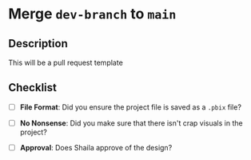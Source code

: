 # Merge `dev-branch` to `main`

## Description
This will be a pull request template

## Checklist
- [ ] **File Format**: Did you ensure the project file is saved as a `.pbix` file?

- [ ] **No Nonsense**: Did you make sure that there isn't crap visuals in the project?

- [ ] **Approval**: Does Shaila approve of the design?
